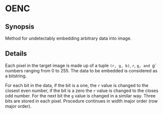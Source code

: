 # OENC

## Synopsis

Method for undetectably embedding arbitrary data into image.

## Details

Each pixel in the target image is made up of a tuple `(r, g, b)`,
`r`, `g, and `g` numbers ranging from 0 to 255. The data to be
embedded is considered as a bitstring.

For each bit in the data, if the bit is a one, the `r` value is
changed to the closest even number, if the bit is a zero the `r`
value is changed to the closes odd number. For the next bit the
`g` value is changed in a similar way. Three bits are stored
in each pixel. Procedure continues in width major order (row major order).
